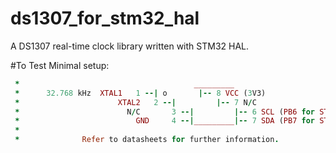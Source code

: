 # ds1307_for_stm32_hal
A DS1307 real-time clock library written with STM32 HAL.

#To Test
Minimal setup:
```Ruby
 *						          		 _________
 *		32.768 kHz	XTAL1	1 --| o       |-- 8 VCC (3V3)
 *		  		    	XTAL2	2 --|         |-- 7 N/C
 *			    		  N/C		3 --|         |-- 6 SCL (PB6 for STM32F030K6)
 *      					GND		4 --|_________|-- 7 SDA (PB7 for STM32F030K6)
 *
 *				Refer to datasheets for further information.
 ```
